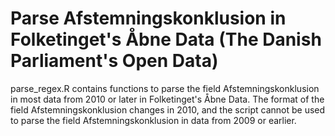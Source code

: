 # Parse Afstemningskonklusion in Folketinget's Åbne Data (The Danish Parliament's Open Data)

parse_regex.R contains functions to parse the field Afstemningskonklusion in most data from 2010 or later in Folketinget's Åbne Data.
The format of the field Afstemningskonklusion changes in 2010, and the script cannot be used to parse the field Afstemningskonklusion in data from 2009 or earlier.
